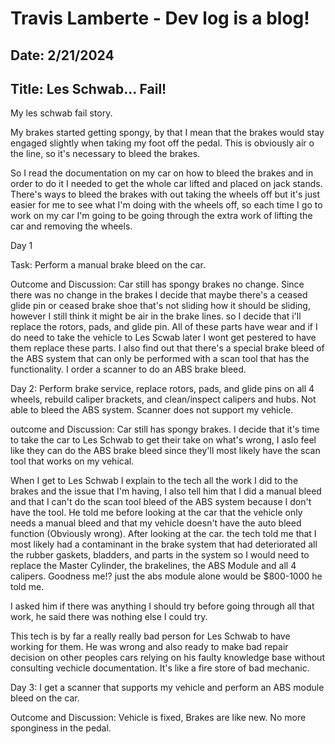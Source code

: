 # Travis Lamberte - Dev log is a blog!

## Date: 2/21/2024

## Title: Les Schwab... Fail!

My les schwab fail story.

My brakes started getting spongy, by that I mean that the brakes would stay engaged slightly when taking my foot off the pedal. This is obviously air o the line, so it's necessary to bleed the brakes.

So I read the documentation on my car on how to bleed the brakes and in order to do it I needed to get the whole car lifted and placed on jack stands. There's ways to bleed the brakes with out taking the wheels off but it's just easier for me to see what I'm doing with the wheels off, so each time I go to work on my car I'm going to be going through the extra work of lifting the car and removing the wheels.

Day 1

Task: Perform a manual brake bleed on the car.

Outcome and Discussion: Car still has spongy brakes no change. Since there was no change in the brakes I decide that maybe there's a ceased glide pin or ceased brake shoe that's not sliding how it should be sliding, however I still think it might be air in the brake lines. so I decide that i'll replace the rotors, pads, and glide pin. All of these parts have wear and if I do need to take the vehicle to Les Scwab later I wont get pestered to have them replace these parts. I also find out that there's a special brake bleed of the ABS system that can only be performed with a scan tool that has the functionality. I order a scanner to do an ABS brake bleed.

Day 2: Perform brake service, replace rotors, pads, and glide pins on all 4 wheels, rebuild caliper brackets, and clean/inspect calipers and hubs. Not able to bleed the ABS system. Scanner does not support my vehicle.

outcome and Discussion: Car still has spongy brakes. I decide that it's time to take the car to Les Schwab to get their take on what's wrong, I aslo feel like they can do the ABS brake bleed since they'll most likely have the scan tool that works on my vehical.

When I get to Les Schwab I explain to the tech all the work I did to the brakes and the issue that I'm having, I also tell him that I did a manual bleed and that I can't do the scan tool bleed of the ABS system because I don't have the tool. He told me before looking at the car that the vehicle only needs a manual bleed and that my vehicle doesn't have the auto bleed function (Obviously wrong). After looking at the car. the tech told me that I most likely had a contaminant in the brake system that had deteriorated all the rubber gaskets, bladders, and parts in the system so I would need to replace the Master Cylinder, the brakelines, the ABS Module and all 4 calipers. Goodness me!? just the abs module alone would be $800-1000 he told me.

I asked him if there was anything I should try before going through all that work, he said there was nothing else I could try.

This tech is by far a really really bad person for Les Schwab to have working for them. He was wrong and also ready to make bad repair decision on other peoples cars relying on his faulty knowledge base without consulting vechicle documentation. It's like a fire store of bad mechanic.

Day 3: I get a scanner that supports my vehicle and perform an ABS module bleed on the car.

Outcome and Discussion: Vehicle is fixed, Brakes are like new. No more sponginess in the pedal.
